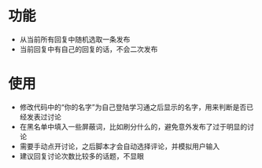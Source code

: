 # 功能
- 从当前所有回复中随机选取一条发布
- 当前回复中有自己的回复的话，不会二次发布

# 使用
- 修改代码中的“你的名字”为自己登陆学习通之后显示的名字，用来判断是否已经发表过讨论
- 在黑名单中填入一些屏蔽词，比如刷分什么的，避免意外发布了过于明显的讨论
- 需要手动点开讨论，之后脚本才会自动选择评论，并模拟用户输入
- 建议回复讨论次数比较多的话题，不显眼